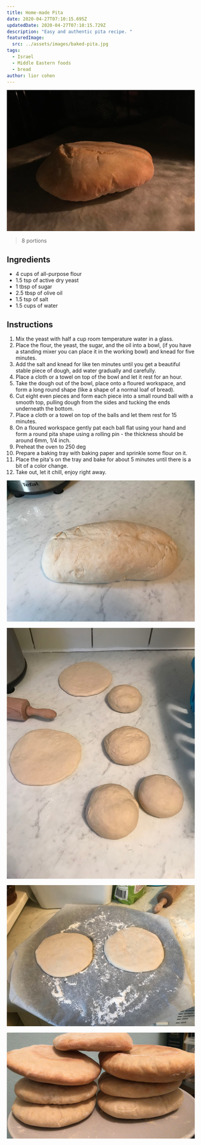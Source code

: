 ```yaml
---
title: Home-made Pita
date: 2020-04-27T07:10:15.695Z
updatedDate: 2020-04-27T07:10:15.729Z
description: "Easy and authentic pita recipe. "
featuredImage:
  src: ../assets/images/baked-pita.jpg
tags:
  - Israel
  - Middle Eastern foods
  - bread
author: lior cohen
---
```

![pita](../assets/images/baked-pita.jpg "baked pita")

> 8 portions

## Ingredients

* 4 cups of all-purpose flour
* 1.5 tsp of active dry yeast
* 1 tbsp of sugar
* 2.5 tbsp of olive oil
* 1.5 tsp of salt
* 1.5 cups of water

## Instructions

1. Mix the yeast with half a cup room temperature water in a glass.
2. Place the flour, the yeast, the sugar, and the oil into a bowl, (if you have a standing mixer you can place it in the working bowl) and knead for five minutes.
3. Add the salt and knead for like ten minutes until you get a beautiful stable piece of dough, add water gradually and carefully.
4. Place a cloth or a towel on top of the bowl and let it rest for an hour.
5. Take the dough out of the bowl, place onto a floured workspace, and form a long round shape (like a shape of a normal loaf of bread).
6. Cut eight even pieces and form each piece into a small round ball with a smooth top, pulling dough from the sides and tucking the ends underneath the bottom.
7. Place a cloth or a towel on top of the balls and let them rest for 15 minutes.
8. On a floured workspace gently pat each ball flat using your hand and form a round pita shape using a rolling pin - the thickness should be around 6mm, 1/4 inch.
9. Preheat the oven to 250 deg
10. Prepare a baking tray with baking paper and sprinkle some flour on it.
11. Place the pita's on the tray and bake for about 5 minutes until there is a bit of a color change.
12. Take out, let it chill, enjoy right away.

![dough](../assets/images/dough.jpg "dough")

![pita balls](../assets/images/pita-balls.jpg "pita balls")

![two unbaked pitas](../assets/images/two-unbaked-pitas.jpg "two unbaked pitas")

![pitas](../assets/images/pitas.jpg "pitas")